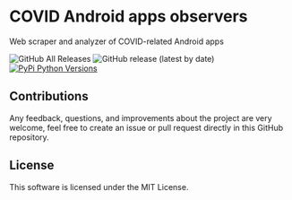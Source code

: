 # COVID Android apps observers
Web scraper and analyzer of COVID-related Android apps

![GitHub All Releases](https://img.shields.io/github/downloads/iivanoo/covid-apps-observer/total)
![GitHub release (latest by date)](https://img.shields.io/github/v/release/iivanoo/covid-apps-observer)
[![PyPi Python Versions](https://img.shields.io/pypi/pyversions/yt2mp3.svg)](https://pypi.python.org/pypi/yt2mp3/)

## Contributions

Any feedback, questions, and improvements about the project are very welcome, feel free to create an issue or pull request directly in this GitHub repository. 

## License

This software is licensed under the MIT License.

